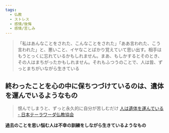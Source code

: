 ```yaml
---
tags:
  - 仏教
  - ストレス
  - 感情/後悔
  - 感情/苦しみ
---
```

>「私はあんなことをされた、こんなことをされた」「ああ言われた、こう言われた」と、悪いこと、イヤなことばかり覚えていて思い出す。相手はもうとっくに忘れているかもしれません。まあ、もしかするとそのとき、その人はまちがったかもしれません。それもふつうのことで、人は皆、ずっとまちがいながら生きている

## 終わったことを心の中に保ちつづけているのは、遺体を運んでいるようなもの

>恨んでしまうと、ずっと永久的に自分が苦しむだけ
>[人は遺体を運んでいる - 日本テーラワーダ仏教協会](https://j-theravada.com/dhamma/oriori/%E4%BA%BA%E3%81%AF%E9%81%BA%E4%BD%93%E3%82%92%E9%81%8B%E3%82%93%E3%81%A7%E3%81%84%E3%82%8B/)

**過去のことを思い悩む人は不幸の訓練をしながら生きているようなもの**

